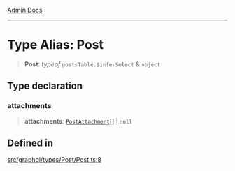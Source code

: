 [Admin Docs](/)

***

# Type Alias: Post

> **Post**: *typeof* `postsTable.$inferSelect` & `object`

## Type declaration

### attachments

> **attachments**: [`PostAttachment`](../../../PostAttachment/PostAttachment/type-aliases/PostAttachment.md)[] \| `null`

## Defined in

[src/graphql/types/Post/Post.ts:8](https://github.com/NishantSinghhhhh/talawa-api/blob/05ae6a4794762096d917a90a3af0db22b7c47392/src/graphql/types/Post/Post.ts#L8)
